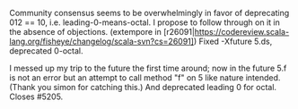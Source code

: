 Community consensus seems to be overwhelmingly in favor of deprecating 012 == 10, i.e. leading-0-means-octal.  I propose to follow through on it in the absence of objections.
(extempore in [r26091|https://codereview.scala-lang.org/fisheye/changelog/scala-svn?cs=26091]) Fixed -Xfuture 5.ds, deprecated 0-octal.

I messed up my trip to the future the first time around; now in
the future 5.f is not an error but an attempt to call method "f"
on 5 like nature intended. (Thank you simon for catching this.)
And deprecated leading 0 for octal.  Closes #5205.
